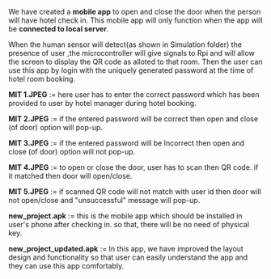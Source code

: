 We have created a **mobile app** to open and close the door when the person will have hotel check in. This mobile app will only function when the app will 
be **connected to local server**.  

When the human sensor will detect(as shown in Simulation folder) the presence of user ,the microcontroller will give signals to Rpi
and will allow the screen to display the QR code as alloted to that room.
Then the user can use this app by login with the uniquely generated password at the time of hotel room booking.

**MIT 1.JPEG** := here user has to enter the correct password which has been provided to user by hotel manager during hotel booking.

**MIT 2.JPEG** := if the entered password will be correct then open and close (of door) option will pop-up.

**MIT 3.JPEG** := if the entered password will be Incorrect then open and close (of door) option will not pop-up.

**MIT 4.JPEG** := to open or close the door, user has to scan then QR code. if it matched then door will open/close.

**MIT 5.JPEG** := if scanned QR code will not match with user id then door will not open/close and "unsuccessful" message will pop-up.

**new_project.apk** := this is the mobile app which should be installed in user's phone after checking in. so that, there will be no need of physical key. 

**new_project_updated.apk** := In this app, we have improved the layout design and functionality so that user can easily understand the app and 
they can use this app comfortably. 

